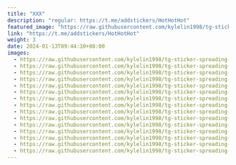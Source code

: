 ```yaml
---
title: "ХХХ"
description: "regular: https://t.me/addstickers/HotHotHot"
featured_image: "https://raw.githubusercontent.com/kylelin1998/tg-sticker-spreading-worldwide-images/main/img/a8d060e9-ab62-47c1-b9c4-125672133ae8.jpg"
link: "https://t.me/addstickers/HotHotHot"
weight: 3
date: 2024-01-13T09:44:10+08:00
images:
  - https://raw.githubusercontent.com/kylelin1998/tg-sticker-spreading-worldwide-images/main/img/a8d060e9-ab62-47c1-b9c4-125672133ae8.jpg
  - https://raw.githubusercontent.com/kylelin1998/tg-sticker-spreading-worldwide-images/main/img/896f8262-9ff2-4008-9dba-e66c826dd048.jpg
  - https://raw.githubusercontent.com/kylelin1998/tg-sticker-spreading-worldwide-images/main/img/b1c6b1ac-81f0-4ec5-a742-f2b5cb235e6b.jpg
  - https://raw.githubusercontent.com/kylelin1998/tg-sticker-spreading-worldwide-images/main/img/f2b939c8-18a1-4d28-8eac-f8da0b165f4d.jpg
  - https://raw.githubusercontent.com/kylelin1998/tg-sticker-spreading-worldwide-images/main/img/7e9a40e3-7ea5-48a3-a11d-1e96f9286928.jpg
  - https://raw.githubusercontent.com/kylelin1998/tg-sticker-spreading-worldwide-images/main/img/0335beb5-f274-411d-b74a-27971c9450a5.jpg
  - https://raw.githubusercontent.com/kylelin1998/tg-sticker-spreading-worldwide-images/main/img/17210aa6-e70c-4c33-8e63-def8283702f7.jpg
  - https://raw.githubusercontent.com/kylelin1998/tg-sticker-spreading-worldwide-images/main/img/7ff7370e-08c1-4eef-8da4-3351f61d8584.jpg
  - https://raw.githubusercontent.com/kylelin1998/tg-sticker-spreading-worldwide-images/main/img/9bac5d4b-1e0a-42c6-b6de-ae4bfa119221.jpg
  - https://raw.githubusercontent.com/kylelin1998/tg-sticker-spreading-worldwide-images/main/img/922c2da1-810d-48d4-8e51-7c25e7bf002f.jpg
  - https://raw.githubusercontent.com/kylelin1998/tg-sticker-spreading-worldwide-images/main/img/399a9162-a2d7-4c73-84c9-221ef1bd37b5.jpg
  - https://raw.githubusercontent.com/kylelin1998/tg-sticker-spreading-worldwide-images/main/img/15950059-f5b0-42d8-a5b9-a81b83ef6912.jpg
  - https://raw.githubusercontent.com/kylelin1998/tg-sticker-spreading-worldwide-images/main/img/cad80e5f-f9d8-465d-9dc5-a34a48d91149.jpg
  - https://raw.githubusercontent.com/kylelin1998/tg-sticker-spreading-worldwide-images/main/img/cd43217c-1ee9-4ab5-bc02-05a04dcb5a27.jpg
  - https://raw.githubusercontent.com/kylelin1998/tg-sticker-spreading-worldwide-images/main/img/a5424631-bcb0-453a-aa4a-6e47753194b3.jpg
---
```

